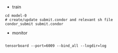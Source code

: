 

+ train

```
cd model-0
# create/update submit.condor and relevant sh file
condor_submit submit.condor
```


+ monitor

```

tensorboard --port=6009 --bind_all --logdir=log 
```